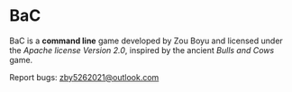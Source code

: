 # BaC

BaC is a **command line** game developed by Zou Boyu and 
licensed under the *Apache license Version 2.0*, inspired 
by the ancient *Bulls and Cows* game.

Report bugs: zby5262021@outlook.com
